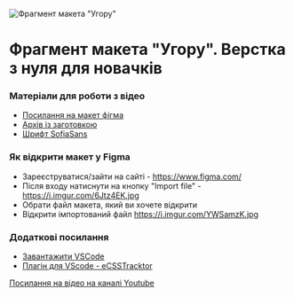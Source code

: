 ![Фрагмент макета "Угору"](https://codymo.in.ua/channel_assets/ugory/head.jpg)
# Фрагмент макета "Угору". Верстка з нуля для новачків

### Матеріали для роботи з відео
- [Посилання на макет фігма](https://codymo.in.ua/channel_assets/ugory/Ugory_fragment.fig)
- [Архів із заготовкою](https://codymo.in.ua/channel_assets/ugory/ugory_template.zip)
- [Шрифт SofiaSans](https://fonts.google.com/specimen/Sofia+Sans)

### Як відкрити макет у Figma
- Зареєструватися/зайти на сайті - https://www.figma.com/
- Після входу натиснути на кнопку "Import file" - https://i.imgur.com/6Jtz4EK.jpg
- Обрати файл макета, який ви хочете відкрити
- Відкрити імпортований файл https://i.imgur.com/YWSamzK.jpg

### Додаткові посилання
- [Завантажити VSCode](https://code.visualstudio.com/download)
- [Плагін для VScode - eCSSTracktor](https://marketplace.visualstudio.com/items?itemName=kubosho.ecsstractor)

<a href="https://www.youtube.com/watch?v=yYWRMVzjTmU" target="_blank">Посилання на відео на каналі Youtube</a>
